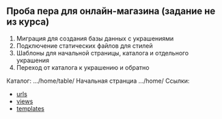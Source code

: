 ## Проба пера для онлайн-магазина (задание не из курса)
1. Миграция для создания базы данных с украшениями
2. Подключение статических файлов для стилей
3. Шаблоны для начальной страницы, каталога и отдельного украшения
4. Переход от каталога к украшению и обратно

Каталог: .../home/table/
Начальная странциа .../home/
Ссылки:
* [urls](https://github.com/Daniil-Solo/Programming-in-Python-Specialization/blob/main/Web_services/test_table/core/urls.py)
* [views](https://github.com/Daniil-Solo/Programming-in-Python-Specialization/blob/main/Web_services/test_table/core/views.py)
* [templates](https://github.com/Daniil-Solo/Programming-in-Python-Specialization/blob/main/Web_services/test_table/core/templates/core)